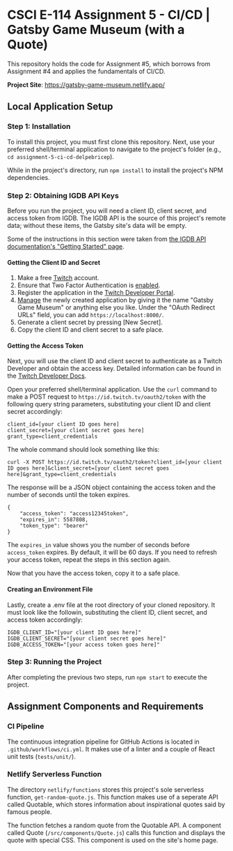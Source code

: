 # CSCI E-114 Assignment 5 - CI/CD | Gatsby Game Museum (with a Quote)

This repository holds the code for Assignment #5, which borrows from Assignment #4 and applies the fundamentals of CI/CD.

**Project Site**: https://gatsby-game-museum.netlify.app/

## Local Application Setup 

### Step 1: Installation

To install this project, you must first clone this repository. 
Next, use your preferred shell/terminal application to navigate to the project's folder (e.g., ```cd assignment-5-ci-cd-delpebricep```).

While in the project's directory, run ```npm install``` to install the project's NPM dependencies.


### Step 2: Obtaining IGDB API Keys

Before you run the project, you will need a client ID, client secret, and access token from IGDB.
The IGDB API is the source of this project's remote data; without these items, the Gatsby site's data will be empty.

Some of the instructions in this section were taken from [the IGDB API documentation's "Getting Started" page](https://api-docs.igdb.com/#getting-started).


#### Getting the Client ID and Secret

1. Make a free [Twitch](https://dev.twitch.tv/login) account.
2. Ensure that Two Factor Authentication is [enabled](https://www.twitch.tv/settings/security).
3. Register the application in the [Twitch Developer Portal](https://dev.twitch.tv/console/apps/create).
4. [Manage](https://dev.twitch.tv/console/apps) the newly created application by giving it the name "Gatsby Game Museum" or anything else you like. Under the "OAuth Redirect URLs" field, you can add ```https://localhost:8000/```.
5. Generate a client secret by pressing [New Secret].
6. Copy the client ID and client secret to a safe place.


#### Getting the Access Token

Next, you will use the client ID and client secret to authenticate as a Twitch Developer and obtain the access key.
Detailed information can be found in the [Twitch Developer Docs](https://dev.twitch.tv/docs/authentication).

Open your preferred shell/terminal application. Use the ```curl``` command to make a POST request to ```https://id.twitch.tv/oauth2/token``` with the following query string parameters, substituting your client ID and client secret accordingly:

```
client_id=[your client ID goes here]
client_secret=[your client secret goes here]
grant_type=client_credentials
```

The whole command should look something like this:

```
curl -X POST https://id.twitch.tv/oauth2/token?client_id=[your client ID goes here]&client_secret=[your client secret goes here]&grant_type=client_credentials
```

The response will be a JSON object containing the access token and the number of seconds until the token expires.

```
{
    "access_token": "access12345token",
    "expires_in": 5587808,
    "token_type": "bearer"
}
```

The ```expires_in``` value shows you the number of seconds before ```access_token``` expires. By default, it will be 60 days. If you need to refresh your access token, repeat the steps in this section again.

Now that you have the access token, copy it to a safe place.


#### Creating an Environment File

Lastly, create a .env file at the root directory of your cloned repository. It must look like the followin, substituting the client ID, client secret, and access token accordingly:

```
IGDB_CLIENT_ID="[your client ID goes here]"
IGDB_CLIENT_SECRET="[your client secret goes here]"
IGDB_ACCESS_TOKEN="[your access token goes here]"
```

### Step 3: Running the Project

After completing the previous two steps, run ```npm start``` to execute the project.


## Assignment Components and Requirements

### CI Pipeline

The continuous integration pipeline for GitHub Actions is located in ```.github/workflows/ci.yml```. It makes use of a linter and a couple of React unit tests (```tests/unit/```).

### Netlify Serverless Function

The directory ```netlify/functions``` stores this project's sole serverless function, ```get-random-quote.js```. This function makes use of a seperate API called Quotable, which stores information about inspirational quotes said by famous people. 

The function fetches a random quote from the Quotable API. A component called Quote (```/src/components/Quote.js```) calls this function and displays the quote with special CSS. This component is used on the site's home page.